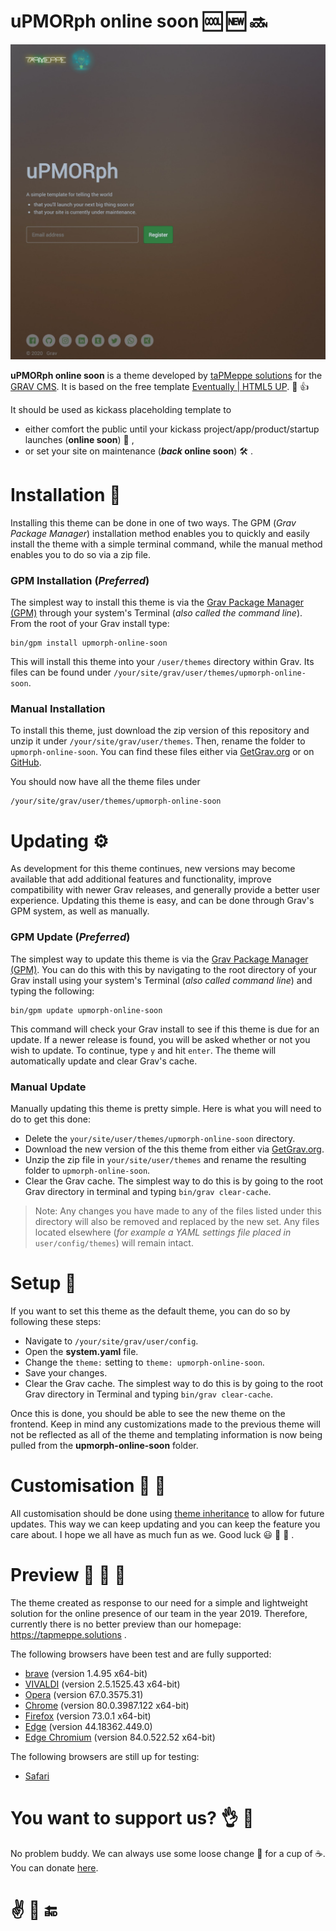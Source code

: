 # uPMORph online soon :cool: :new: :soon:

![Screenshot](screenshot.jpg)

**uPMORph online soon** is a theme developed by [taPMeppe solutions](https://tapmeppe.solutions) for the [GRAV CMS](https://getgrav.org/). 
It is based on the free template [Eventually | HTML5 UP](https://html5up.net/eventually). :loudspeaker: :+1:

It should be used as kickass placeholding template to
- either comfort the public until your kickass project/app/product/startup launches (**online soon**) :construction: ,
- or set your site on maintenance (**_back_ online soon**) :hammer_and_wrench: . 


# Installation :nut_and_bolt:
Installing this theme can be done in one of two ways. The GPM (_Grav Package Manager_) installation method enables you to quickly and easily install the theme with a simple terminal command, while the manual method enables you to do so via a zip file.

### GPM Installation (_Preferred_)
The simplest way to install this theme is via the [Grav Package Manager (GPM)](http://learn.getgrav.org/advanced/grav-gpm) through your system's Terminal (_also called the command line_). From the root of your Grav install type:
```
bin/gpm install upmorph-online-soon
```
This will install this theme into your `/user/themes` directory within Grav. Its files can be found under `/your/site/grav/user/themes/upmorph-online-soon`.

### Manual Installation
To install this theme, just download the zip version of this repository and unzip it under `/your/site/grav/user/themes`. Then, rename the folder to `upmorph-online-soon`. You can find these files either via [GetGrav.org](https://getgrav.org/downloads/themes) or on [GitHub](https://github.com/taPMeppeSols/grav-theme-upmorph-online-soon).

You should now have all the theme files under
```
/your/site/grav/user/themes/upmorph-online-soon
```


# Updating :gear:
As development for this theme continues, new versions may become available that add additional features and functionality, improve compatibility with newer Grav releases, and generally provide a better user experience. Updating this theme is easy, and can be done through Grav's GPM system, as well as manually.

### GPM Update (_Preferred_)
The simplest way to update this theme is via the [Grav Package Manager (GPM)](http://learn.getgrav.org/advanced/grav-gpm). You can do this with this by navigating to the root directory of your Grav install using your system's Terminal (_also called command line_) and typing the following:
```
bin/gpm update upmorph-online-soon
```
This command will check your Grav install to see if this theme is due for an update. If a newer release is found, you will be asked whether or not you wish to update. To continue, type `y` and hit `enter`. The theme will automatically update and clear Grav's cache.

### Manual Update
Manually updating this theme is pretty simple. Here is what you will need to do to get this done:
* Delete the `your/site/user/themes/upmorph-online-soon` directory.
* Download the new version of the this theme from either via [GetGrav.org](http://getgrav.org/downloads/themes).
* Unzip the zip file in `your/site/user/themes` and rename the resulting folder to `upmorph-online-soon`.
* Clear the Grav cache. The simplest way to do this is by going to the root Grav directory in terminal and typing `bin/grav clear-cache`.

> Note: Any changes you have made to any of the files listed under this directory will also be removed and replaced by the new set. Any files located elsewhere (_for example a YAML settings file placed in_ `user/config/themes`) will remain intact.


# Setup :electric_plug:
If you want to set this theme as the default theme, you can do so by following these steps:
* Navigate to `/your/site/grav/user/config`.
* Open the **system.yaml** file.
* Change the `theme:` setting to `theme: upmorph-online-soon`.
* Save your changes.
* Clear the Grav cache. The simplest way to do this is by going to the root Grav directory in Terminal and typing `bin/grav clear-cache`.

Once this is done, you should be able to see the new theme on the frontend. Keep in mind any customizations made to the previous theme will not be reflected as all of the theme and templating information is now being pulled from the **upmorph-online-soon** folder.


# Customisation :hammer: :wrench:
All customisation should be done using [theme inheritance](https://learn.getgrav.org/16/themes/customization#theme-inheritance) to allow for future updates. This way we can keep updating and you can keep the feature you care about. I hope we all have as much fun as we. Good luck :smiley: :muscle: :metal: .


# Preview :see_no_evil: :hear_no_evil: :speak_no_evil:
The theme created as response to our need for a simple and lightweight solution for the online presence of our team in the year 2019. Therefore, currently there is no better preview than our homepage: https://tapmeppe.solutions .

The following browsers have been test and are fully supported:
- [brave](https://brave.com/) (version 1.4.95 x64-bit)
- [VIVALDI](https://vivaldi.com/) (version 2.5.1525.43 x64-bit)
- [Opera](https://www.opera.com/) (version 67.0.3575.31)
- [Chrome](https://www.google.com/chrome/) (version 80.0.3987.122 x64-bit)
- [Firefox](https://www.mozilla.org/firefox/) (version 73.0.1 x64-bit)
- [Edge](https://www.microsoft.com/edge) (version 44.18362.449.0)
- [Edge Chromium](https://www.microsoft.com/edge) (version 84.0.522.52 x64-bit)

The following browsers are still up for testing:
- [Safari](https://www.apple.com/safari/)


# You want to support us? :ok_hand: :gift:
No problem buddy. We can always use some loose change :money_with_wings: for a cup of :coffee:. You can donate [here](https://paypal.me/tapmeppesols). 

# :v: :wave: :end:
